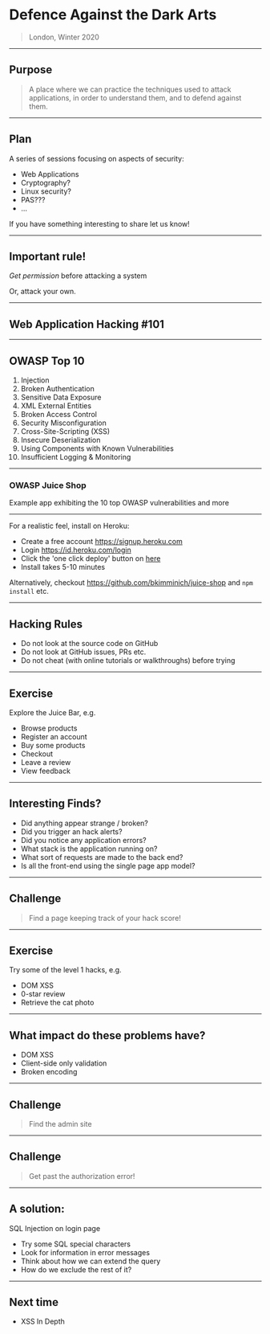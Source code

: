 # Defence Against the Dark Arts

> London, Winter 2020

---

## Purpose

> A place where we can practice the techniques used to attack applications,
in order to understand them, and to defend against them.

---

## Plan

A series of sessions focusing on aspects of security:

 * Web Applications
 * Cryptography?
 * Linux security?
 * PAS???
 * ...

If you have something interesting to share let us know!

---

## Important rule!

*Get permission* before attacking a system

Or, attack your own.

---

## Web Application Hacking #101

---

## OWASP Top 10

1.  Injection
2.  Broken Authentication
3.  Sensitive Data Exposure
4.  XML External Entities
5.  Broken Access Control
6.  Security Misconfiguration
7.  Cross-Site-Scripting (XSS)
8.  Insecure Deserialization
9.  Using Components with Known Vulnerabilities
10. Insufficient Logging & Monitoring

---

### OWASP Juice Shop

Example app exhibiting the 10 top OWASP vulnerabilities
and more

---

For a realistic feel, install on Heroku:

* Create a free account https://signup.heroku.com
* Login https://id.heroku.com/login
* Click the 'one click deploy' button on [here](https://github.com/bkimminich/juice-shop#deploy-on-heroku-free-0month-dyno)
* Install takes 5-10 minutes

Alternatively, checkout https://github.com/bkimminich/juice-shop and `npm install` etc.

---

## Hacking Rules

 * Do not look at the source code on GitHub
 * Do not look at GitHub issues, PRs etc.
 * Do not cheat (with online tutorials or walkthroughs) before trying

---

## Exercise

Explore the Juice Bar, e.g.

* Browse products
* Register an account
* Buy some products
* Checkout
* Leave a review
* View feedback

---

## Interesting Finds?

* Did anything appear strange / broken?
* Did you trigger an hack alerts?
* Did you notice any application errors?
* What stack is the application running on?
* What sort of requests are made to the back end?
* Is all the front-end using the single page app model?

---

## Challenge

> Find a page keeping track of your hack score!

---

## Exercise

Try some of the level 1 hacks, e.g.

* DOM XSS
* 0-star review
* Retrieve the cat photo

---

## What impact do these problems have?

* DOM XSS
* Client-side only validation
* Broken encoding

---

## Challenge

> Find the admin site

---

## Challenge

> Get past the authorization error!

---

## A solution:

SQL Injection on login page

* Try some SQL special characters
* Look for information in error messages
* Think about how we can extend the query
* How do we exclude the rest of it?

---

## Next time

* XSS In Depth
